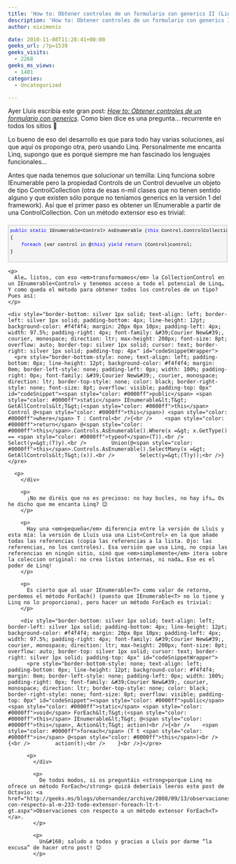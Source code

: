 ```yaml
---
title: 'How to: Obtener controles de un formulario con generics II (Linq al rescate).'
description: 'How to: Obtener controles de un formulario con generics II (Linq al rescate).'
author: eiximenis

date: 2010-11-08T11:28:41+00:00
geeks_url: /?p=1539
geeks_visits:
  - 2268
geeks_ms_views:
  - 1401
categories:
  - Uncategorized

---
```

Ayer Lluis escribía este gran post: _[How to: Obtener controles de un formulario con generics][1]_. Como bien dice es una pregunta… recurrente en todos los sitios 🙂

Lo bueno de eso del desarrollo es que para todo hay varias soluciones, así que aquí os propongo otra, pero usando Linq. Personalmente me encanta Linq, supongo que es porqué siempre me han fascinado los lenguajes funcionales…

Antes que nada tenemos que solucionar un temilla: Linq funciona sobre IEnumerable<T> pero la propiedad Controls de un Control devuelve un objeto de tipo ControlCollection (otra de esas n-mil clases que no tienen sentido alguno y que existen sólo porque no teníamos generics en la versión 1 del framework). Así que el primer paso es obtener un IEnumerable<Control> a partir de una ControlCollection. Con un método extensor eso es trivial:

<div style="border-bottom: silver 1px solid; text-align: left; border-left: silver 1px solid; padding-bottom: 4px; line-height: 12pt; background-color: #f4f4f4; margin: 20px 0px 10px; padding-left: 4px; width: 97.5%; padding-right: 4px; font-family: &#39;Courier New&#39;, courier, monospace; direction: ltr; max-height: 200px; font-size: 8pt; overflow: auto; border-top: silver 1px solid; cursor: text; border-right: silver 1px solid; padding-top: 4px" id="codeSnippetWrapper">
  <pre style="border-bottom-style: none; text-align: left; padding-bottom: 0px; line-height: 12pt; background-color: #f4f4f4; margin: 0em; border-left-style: none; padding-left: 0px; width: 100%; padding-right: 0px; font-family: &#39;Courier New&#39;, courier, monospace; direction: ltr; border-top-style: none; color: black; border-right-style: none; font-size: 8pt; overflow: visible; padding-top: 0px" id="codeSnippet"><span style="color: #0000ff">public</span> <span style="color: #0000ff">static</span> IEnumerable&lt;Control&gt; AsEnumerable (<span style="color: #0000ff">this</span> Control.ControlCollection @<span style="color: #0000ff">this</span>)<br />{<br />    <span style="color: #0000ff">foreach</span> (var control <span style="color: #0000ff">in</span> @<span style="color: #0000ff">this</span>) <span style="color: #0000ff">yield</span> <span style="color: #0000ff">return</span> (Control)control;<br />}</pre>
  
  <p>
    </div> 
    
    <p>
      Ale… listos, con eso <em>transformamos</em> la CollectionControl en un IEnumerable<Control> y tenemos acceso a todo el potencial de Linq… Y como queda el método para obtener todos los controles de un tipo? Pues así:
    </p>
    
    <div style="border-bottom: silver 1px solid; text-align: left; border-left: silver 1px solid; padding-bottom: 4px; line-height: 12pt; background-color: #f4f4f4; margin: 20px 0px 10px; padding-left: 4px; width: 97.5%; padding-right: 4px; font-family: &#39;Courier New&#39;, courier, monospace; direction: ltr; max-height: 200px; font-size: 8pt; overflow: auto; border-top: silver 1px solid; cursor: text; border-right: silver 1px solid; padding-top: 4px" id="codeSnippetWrapper">
      <pre style="border-bottom-style: none; text-align: left; padding-bottom: 0px; line-height: 12pt; background-color: #f4f4f4; margin: 0em; border-left-style: none; padding-left: 0px; width: 100%; padding-right: 0px; font-family: &#39;Courier New&#39;, courier, monospace; direction: ltr; border-top-style: none; color: black; border-right-style: none; font-size: 8pt; overflow: visible; padding-top: 0px" id="codeSnippet"><span style="color: #0000ff">public</span> <span style="color: #0000ff">static</span> IEnumerable&lt;T&gt; GetAllControls&lt;T&gt;(<span style="color: #0000ff">this</span> Control @<span style="color: #0000ff">this</span>) <span style="color: #0000ff">where</span> T : Control<br />{<br />    <span style="color: #0000ff">return</span> @<span style="color: #0000ff">this</span>.Controls.AsEnumerable().Where(x =&gt; x.GetType() == <span style="color: #0000ff">typeof</span>(T)).<br />        Select(y=&gt;(T)y).<br />        Union(@<span style="color: #0000ff">this</span>.Controls.AsEnumerable().SelectMany(x =&gt; GetAllControls&lt;T&gt;(x)).<br />        Select(y=&gt;(T)y));<br />}</pre>
      
      <p>
        </div> 
        
        <p>
          ¡No me diréis que no es precioso: no hay bucles, no hay ifs… Os he dicho que me encanta Linq? 😉
        </p>
        
        <p>
          Hay una <em>pequeña</em> diferencia entre la versión de Lluís y esta mía: la versión de Lluís usa una List<Control> en la que añade todas las referencias (copia las referencias a la lista. Ojo: las referencias, no los controles). Esa versión que usa Linq, no copia las referencias en ningún sitio, sinó que <em>simplemente</em> itera sobre la coleccion original: no crea listas internas, ni nada… Ese es el poder de Linq!
        </p>
        
        <p>
          Es cierto que al usar IEnumerable<T> como valor de retorno, perdemos el método ForEach() (puesto que IEnumerable<T> no lo tiene y Linq no lo proporciona), pero hacer un método ForEach es trivial:
        </p>
        
        <div style="border-bottom: silver 1px solid; text-align: left; border-left: silver 1px solid; padding-bottom: 4px; line-height: 12pt; background-color: #f4f4f4; margin: 20px 0px 10px; padding-left: 4px; width: 97.5%; padding-right: 4px; font-family: &#39;Courier New&#39;, courier, monospace; direction: ltr; max-height: 200px; font-size: 8pt; overflow: auto; border-top: silver 1px solid; cursor: text; border-right: silver 1px solid; padding-top: 4px" id="codeSnippetWrapper">
          <pre style="border-bottom-style: none; text-align: left; padding-bottom: 0px; line-height: 12pt; background-color: #f4f4f4; margin: 0em; border-left-style: none; padding-left: 0px; width: 100%; padding-right: 0px; font-family: &#39;Courier New&#39;, courier, monospace; direction: ltr; border-top-style: none; color: black; border-right-style: none; font-size: 8pt; overflow: visible; padding-top: 0px" id="codeSnippet"><span style="color: #0000ff">public</span> <span style="color: #0000ff">static</span> <span style="color: #0000ff">void</span> ForEach&lt;T&gt;(<span style="color: #0000ff">this</span> IEnumerable&lt;T&gt; @<span style="color: #0000ff">this</span>, Action&lt;T&gt; action)<br />{<br />    <span style="color: #0000ff">foreach</span> (T t <span style="color: #0000ff">in</span> @<span style="color: #0000ff">this</span>)<br />    {<br />        action(t);<br />    }<br />}</pre>
          
          <p>
            </div> 
            
            <p>
              De todos modos, si os preguntáis <strong>porque Linq no ofrece un método ForEach</strong> quizá deberíais leeros este post de Octavio: <a href="http://geeks.ms/blogs/ohernandez/archive/2008/09/13/observaciones-con-respecto-al-m-233-todo-extensor-foreach-lt-t-gt.aspx">Observaciones con respecto a un método extensor ForEach<T></a>.
            </p>
            
            <p>
              Un&#160; saludo a todos y gracias a Lluís por darme “la excusa” de hacer otro post! 😉
            </p>

 [1]: http://geeks.ms/blogs/lfranco/archive/2010/11/05/how-to-obtener-controles-de-un-formulario-con-generics.aspx